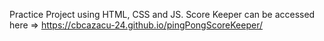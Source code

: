 Practice Project using HTML, CSS and JS.
Score Keeper can be accessed here => https://cbcazacu-24.github.io/pingPongScoreKeeper/
